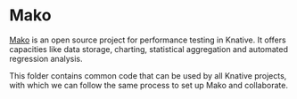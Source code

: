 # Mako

[Mako](https://github.com/google/mako) is an open source project for performance
testing in Knative. It offers capacities like data storage, charting,
statistical aggregation and automated regression analysis.

This folder contains common code that can be used by all Knative projects, with
which we can follow the same process to set up Mako and collaborate.
